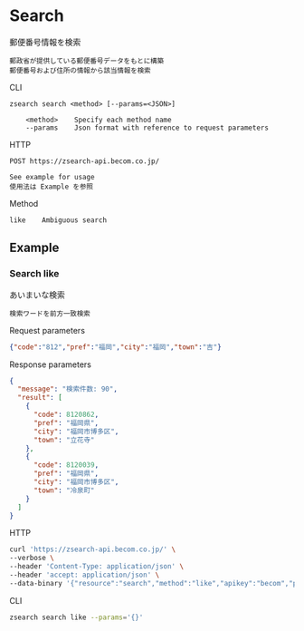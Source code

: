 # Search

郵便番号情報を検索

```text
郵政省が提供している郵便番号データをもとに構築
郵便番号および住所の情報から該当情報を検索
```

CLI

```text
zsearch search <method> [--params=<JSON>]

    <method>    Specify each method name
    --params    Json format with reference to request parameters
```

HTTP

```text
POST https://zsearch-api.becom.co.jp/

See example for usage
使用法は Example を参照
```

Method

```text
like    Ambiguous search
```

## Example

### Search like

あいまいな検索

```text
検索ワードを前方一致検索
```

Request parameters

```json
{"code":"812","pref":"福岡","city":"福岡","town":"吉"}
```

Response parameters

```json
{
  "message": "検索件数: 90",
  "result": [
    {
      "code": 8120862,
      "pref": "福岡県",
      "city": "福岡市博多区",
      "town": "立花寺"
    },
    {
      "code": 8120039,
      "pref": "福岡県",
      "city": "福岡市博多区",
      "town": "冷泉町"
    }
  ]
}
```

HTTP

```zsh
curl 'https://zsearch-api.becom.co.jp/' \
--verbose \
--header 'Content-Type: application/json' \
--header 'accept: application/json' \
--data-binary '{"resource":"search","method":"like","apikey":"becom","params":{}}'
```

CLI

```zsh
zsearch search like --params='{}'
```
